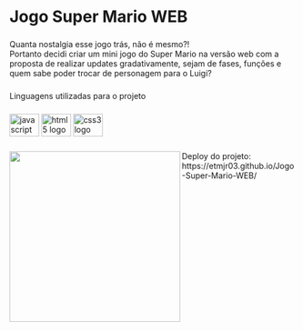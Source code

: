 <h1 align="left">Jogo Super Mario WEB</h1>

###

<p align="left">Quanta nostalgia esse jogo trás, não é mesmo?! <br>Portanto decidi criar um mini jogo do Super Mario na versão web com a proposta de realizar updates gradativamente, sejam de fases, funções e quem sabe poder trocar de personagem para o Luigi?</p>

###

<p align="left">Linguagens utilizadas para o projeto</p>

###

<div align="left">
  <img src="https://cdn.jsdelivr.net/gh/devicons/devicon/icons/javascript/javascript-original.svg" height="40" width="52" alt="javascript logo"  />
  <img src="https://cdn.jsdelivr.net/gh/devicons/devicon/icons/html5/html5-original.svg" height="40" width="52" alt="html5 logo"  />
  <img src="https://cdn.jsdelivr.net/gh/devicons/devicon/icons/css3/css3-original.svg" height="40" width="52" alt="css3 logo"  />
</div>

###

<img align="left" height="300" src="https://th.bing.com/th/id/R.47692f66878161bf2e03f05712ae5a75?rik=IcFJgNcSB0ULvw&riu=http%3a%2f%2fmariomayhem.com%2fbowsers_blog%2fwp-content%2fuploads%2f2013%2f07%2ftumblr_mlifr2nnl61r3smugo1_500.gif&ehk=kXwTe8apW13NA3shwPD0XxBwaqwN%2bSs30l92alB2tmM%3d&risl=&pid=ImgRaw&r=0"  />

###

<div align="left">
Deploy do projeto: https://etmjr03.github.io/Jogo-Super-Mario-WEB/
</div>
